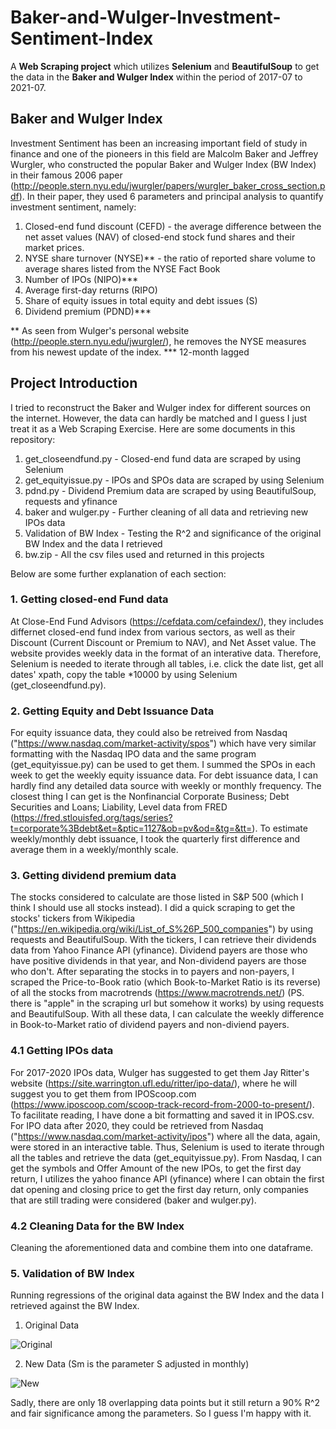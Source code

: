 # Baker-and-Wulger-Investment-Sentiment-Index
A **Web Scraping project** which utilizes **Selenium** and **BeautifulSoup** to get the data in the **Baker and Wulger Index** within the period of 2017-07 to 2021-07. 

## Baker and Wulger Index
Investment Sentiment has been an increasing important field of study in finance and one of the pioneers in this field are Malcolm Baker and Jeffrey Wurgler, 
who constructed the popular Baker and Wulger Index (BW Index) in their famous 2006 paper (http://people.stern.nyu.edu/jwurgler/papers/wurgler_baker_cross_section.pdf).
In their paper, they used 6 parameters and principal analysis to quantify investment sentiment, namely:
1. Closed-end fund discount (CEFD) - the average difference between the net asset values (NAV) of closed-end stock fund shares and their market prices.
2. NYSE share turnover (NYSE)** - the ratio of reported share volume to average shares listed from the NYSE Fact Book
3. Number of IPOs (NIPO)***
4. Average first-day returns (RIPO)
5. Share of equity issues in total equity and debt issues (S)
6. Dividend premium (PDND)***

** As seen from Wulger's personal website (http://people.stern.nyu.edu/jwurgler/), he removes the NYSE measures from his newest update of the index.
*** 12-month lagged


## Project Introduction
I tried to reconstruct the Baker and Wulger index for different sources on the internet. However, the data can hardly be matched and I guess I just treat it as a Web Scraping
Exercise.
Here are some documents in this repository:
1. get_closeendfund.py - Closed-end fund data are scraped by using Selenium
2. get_equityissue.py - IPOs and SPOs data are scraped by using Selenium
3. pdnd.py - Dividend Premium data are scraped by using BeautifulSoup, requests and yfinance
4. baker and wulger.py - Further cleaning of all data and retrieving new IPOs data
5. Validation of BW Index - Testing the R^2 and significance of the original BW Index and the data I retrieved
6. bw.zip - All the csv files used and returned in this projects

Below are some further explanation of each section:

### 1. Getting closed-end Fund data 
At Close-End Fund Advisors (https://cefdata.com/cefaindex/), they includes differnet closed-end fund index from various sectors, as well as their Discount 
(Current Discount or Premium to NAV), and Net Asset value. The website provides weekly data in the format of an interative data. Therefore, 
Selenium is needed to iterate through all tables, i.e. click the date list, get all dates' xpath, copy the table *10000 by using Selenium (get_closeendfund.py).


### 2. Getting Equity and Debt Issuance Data
For equity issuance data, they could also be retreived from Nasdaq ("https://www.nasdaq.com/market-activity/spos") which have very similar formatting with the Nasdaq IPO data 
and the same program (get_equityissue.py) can be used to get them. I summed the SPOs in each week to get the weekly equity issuance data.
For debt issuance data, I can hardly find any detailed data source with weekly or monthly frequency. The closest thing I can get is the Nonfinancial Corporate Business; Debt
Securities and Loans; Liability, Level data from FRED (https://fred.stlouisfed.org/tags/series?t=corporate%3Bdebt&et=&ptic=1127&ob=pv&od=&tg=&tt=). To estimate weekly/monthly
debt issuance, I took the quarterly first difference and average them in a weekly/monthly scale.


### 3. Getting dividend premium data
The stocks considered to calculate are those listed in S&P 500 (which I think I should use all stocks instead). I did a quick scraping to get the stocks' tickers from Wikipedia
("https://en.wikipedia.org/wiki/List_of_S%26P_500_companies") by using requests and BeautifulSoup. With the tickers, I can retrieve their dividends data from Yahoo Finance API
(yfinance). Dividend payers are those who have positive dividends in that year, and Non-dividend payers are those who don't. After separating the stocks in to payers and 
non-payers, I scraped the Price-to-Book ratio (which Book-to-Market Ratio is its reverse) of all the stocks from macrotrends (https://www.macrotrends.net/) (PS. there is "apple" 
in the scraping url but somehow it works) by using requests and BeautifulSoup. With all these data, I can calculate the weekly difference in Book-to-Market ratio of dividend 
payers and non-diviend payers.


### 4.1 Getting IPOs data
For 2017-2020 IPOs data, Wulger has suggested to get them Jay Ritter's website (https://site.warrington.ufl.edu/ritter/ipo-data/), where he will suggest you to get them from 
IPOScoop.com (https://www.iposcoop.com/scoop-track-record-from-2000-to-present/). To facilitate reading, I have done a bit formatting and saved it in IPOS.csv.
For IPO data after 2020, they could be retrieved from Nasdaq ("https://www.nasdaq.com/market-activity/ipos") where all the data, again, were stored in an interactive table.
Thus, Selenium is used to iterate through all the tables and retrieve the data (get_equityissue.py). From Nasdaq, I can get the symbols and Offer Amount of the new IPOs, 
to get the first day return,  I utilizes the yahoo finance API (yfinance) where I can obtain the first dat opening and closing price to get the first day return, only companies
that are still trading were considered (baker and wulger.py).


### 4.2 Cleaning Data for the BW Index
Cleaning the aforementioned data and combine them into one dataframe.


### 5. Validation of BW Index
Running regressions of the original data against the BW Index and the data I retrieved against the BW Index.
1. Original Data 

![Original](https://user-images.githubusercontent.com/70565542/155175176-2ed1f31e-1b4b-4d57-93a4-918b3dea8e13.png)

2. New Data (Sm is the parameter S adjusted in monthly)

![New ](https://user-images.githubusercontent.com/70565542/155406753-05d1972b-44af-4319-bcde-01da40d21647.png)

Sadly, there are only 18 overlapping data points but it still return a 90% R^2 and fair significance among the parameters. So I guess I'm happy with it.







